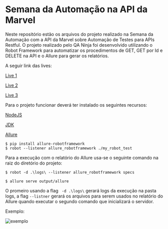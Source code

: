 # Semana da Automação na API da Marvel

Neste repositório estão os arquivos do projeto realizado na Semana da Automação com a API da Marvel sobre Automação de Testes para APIs Restful. O projeto realizado pelo QA Ninja foi desenvolvido utilizando o Robot Framework para automatizar os procedimentos de GET, GET por Id e DELETE na API e o Allure para gerar os relatórios.

A seguir link das lives:

[Live 1][1]

[Live 2][2]

[Live 3][3]

Para o projeto funcionar deverá ter instalado os seguintes recursos:

[NodeJS][node]

[JDK][jdk]

[Allure][allure]

```
$ pip install allure-robotframework
$ robot --listener allure_robotframework ./my_robot_test

```

Para a execução com o relatório do Allure usa-se o seguinte comando na raiz do diretório do projeto:

`$ robot -d .\logs\ --listener allure_robotframework specs`

`$ allure serve output/allure`

O promeiro usando a flag ` -d .\logs\` gerará logs da execução na pasta logs, a flag  `--listner` gerará os arquivos para serem usados no relatório do Allure quando executar o segundo comando que inicializará o servidor.

Exemplo:

![exemplo][exemplo]

[exemplo]: exemplo.gif
[allure]: https://github.com/allure-framework/allure-python/tree/master/allure-robotframework
[jdk]: https://www.oracle.com/java/technologies/downloads/
[node]: https://nodejs.org/en/download/
[1]: https://youtu.be/ZegJZPAa7o8
[2]: https://youtu.be/iTZ5unfIDvs
[3]: https://youtu.be/DG1vgN7M_M8
